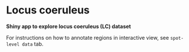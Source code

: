 # Locus coeruleus

**Shiny app to explore locus coeruleus (LC) dataset**

For instructions on how to annotate regions in interactive view, see `spot-level data` tab.

